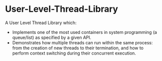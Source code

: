 # User-Level-Thread-Library

A User Level Thread Library which:
- Implements one of the most used containers in system programming (a queue/list) as specified by a given API.
- Demonstrates how multiple threads can run within the same process: from the creation of new threads to their termination, and how to perform context switching during their concurrent execution.
